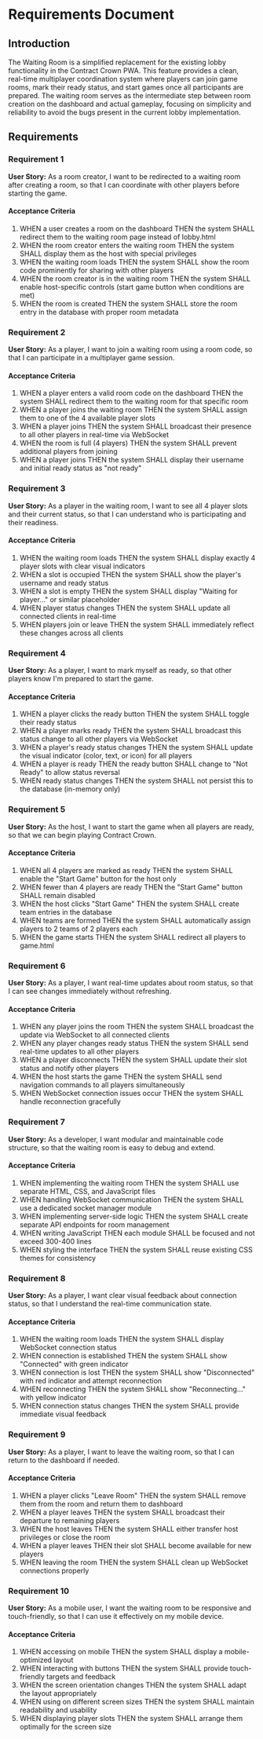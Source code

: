 # Requirements Document

## Introduction

The Waiting Room is a simplified replacement for the existing lobby functionality in the Contract Crown PWA. This feature provides a clean, real-time multiplayer coordination system where players can join game rooms, mark their ready status, and start games once all participants are prepared. The waiting room serves as the intermediate step between room creation on the dashboard and actual gameplay, focusing on simplicity and reliability to avoid the bugs present in the current lobby implementation.

## Requirements

### Requirement 1

**User Story:** As a room creator, I want to be redirected to a waiting room after creating a room, so that I can coordinate with other players before starting the game.

#### Acceptance Criteria

1. WHEN a user creates a room on the dashboard THEN the system SHALL redirect them to the waiting room page instead of lobby.html
2. WHEN the room creator enters the waiting room THEN the system SHALL display them as the host with special privileges
3. WHEN the waiting room loads THEN the system SHALL show the room code prominently for sharing with other players
4. WHEN the room creator is in the waiting room THEN the system SHALL enable host-specific controls (start game button when conditions are met)
5. WHEN the room is created THEN the system SHALL store the room entry in the database with proper room metadata

### Requirement 2

**User Story:** As a player, I want to join a waiting room using a room code, so that I can participate in a multiplayer game session.

#### Acceptance Criteria

1. WHEN a player enters a valid room code on the dashboard THEN the system SHALL redirect them to the waiting room for that specific room
2. WHEN a player joins the waiting room THEN the system SHALL assign them to one of the 4 available player slots
3. WHEN a player joins THEN the system SHALL broadcast their presence to all other players in real-time via WebSocket
4. WHEN the room is full (4 players) THEN the system SHALL prevent additional players from joining
5. WHEN a player joins THEN the system SHALL display their username and initial ready status as "not ready"

### Requirement 3

**User Story:** As a player in the waiting room, I want to see all 4 player slots and their current status, so that I can understand who is participating and their readiness.

#### Acceptance Criteria

1. WHEN the waiting room loads THEN the system SHALL display exactly 4 player slots with clear visual indicators
2. WHEN a slot is occupied THEN the system SHALL show the player's username and ready status
3. WHEN a slot is empty THEN the system SHALL display "Waiting for player..." or similar placeholder
4. WHEN player status changes THEN the system SHALL update all connected clients in real-time
5. WHEN players join or leave THEN the system SHALL immediately reflect these changes across all clients

### Requirement 4

**User Story:** As a player, I want to mark myself as ready, so that other players know I'm prepared to start the game.

#### Acceptance Criteria

1. WHEN a player clicks the ready button THEN the system SHALL toggle their ready status
2. WHEN a player marks ready THEN the system SHALL broadcast this status change to all other players via WebSocket
3. WHEN a player's ready status changes THEN the system SHALL update the visual indicator (color, text, or icon) for all players
4. WHEN a player is ready THEN the ready button SHALL change to "Not Ready" to allow status reversal
5. WHEN ready status changes THEN the system SHALL not persist this to the database (in-memory only)

### Requirement 5

**User Story:** As the host, I want to start the game when all players are ready, so that we can begin playing Contract Crown.

#### Acceptance Criteria

1. WHEN all 4 players are marked as ready THEN the system SHALL enable the "Start Game" button for the host only
2. WHEN fewer than 4 players are ready THEN the "Start Game" button SHALL remain disabled
3. WHEN the host clicks "Start Game" THEN the system SHALL create team entries in the database
4. WHEN teams are formed THEN the system SHALL automatically assign players to 2 teams of 2 players each
5. WHEN the game starts THEN the system SHALL redirect all players to game.html

### Requirement 6

**User Story:** As a player, I want real-time updates about room status, so that I can see changes immediately without refreshing.

#### Acceptance Criteria

1. WHEN any player joins the room THEN the system SHALL broadcast the update via WebSocket to all connected clients
2. WHEN any player changes ready status THEN the system SHALL send real-time updates to all other players
3. WHEN a player disconnects THEN the system SHALL update their slot status and notify other players
4. WHEN the host starts the game THEN the system SHALL send navigation commands to all players simultaneously
5. WHEN WebSocket connection issues occur THEN the system SHALL handle reconnection gracefully

### Requirement 7

**User Story:** As a developer, I want modular and maintainable code structure, so that the waiting room is easy to debug and extend.

#### Acceptance Criteria

1. WHEN implementing the waiting room THEN the system SHALL use separate HTML, CSS, and JavaScript files
2. WHEN handling WebSocket communication THEN the system SHALL use a dedicated socket manager module
3. WHEN implementing server-side logic THEN the system SHALL create separate API endpoints for room management
4. WHEN writing JavaScript THEN each module SHALL be focused and not exceed 300-400 lines
5. WHEN styling the interface THEN the system SHALL reuse existing CSS themes for consistency

### Requirement 8

**User Story:** As a player, I want clear visual feedback about connection status, so that I understand the real-time communication state.

#### Acceptance Criteria

1. WHEN the waiting room loads THEN the system SHALL display WebSocket connection status
2. WHEN connection is established THEN the system SHALL show "Connected" with green indicator
3. WHEN connection is lost THEN the system SHALL show "Disconnected" with red indicator and attempt reconnection
4. WHEN reconnecting THEN the system SHALL show "Reconnecting..." with yellow indicator
5. WHEN connection status changes THEN the system SHALL provide immediate visual feedback

### Requirement 9

**User Story:** As a player, I want to leave the waiting room, so that I can return to the dashboard if needed.

#### Acceptance Criteria

1. WHEN a player clicks "Leave Room" THEN the system SHALL remove them from the room and return them to dashboard
2. WHEN a player leaves THEN the system SHALL broadcast their departure to remaining players
3. WHEN the host leaves THEN the system SHALL either transfer host privileges or close the room
4. WHEN a player leaves THEN their slot SHALL become available for new players
5. WHEN leaving the room THEN the system SHALL clean up WebSocket connections properly

### Requirement 10

**User Story:** As a mobile user, I want the waiting room to be responsive and touch-friendly, so that I can use it effectively on my mobile device.

#### Acceptance Criteria

1. WHEN accessing on mobile THEN the system SHALL display a mobile-optimized layout
2. WHEN interacting with buttons THEN the system SHALL provide touch-friendly targets and feedback
3. WHEN the screen orientation changes THEN the system SHALL adapt the layout appropriately
4. WHEN using on different screen sizes THEN the system SHALL maintain readability and usability
5. WHEN displaying player slots THEN the system SHALL arrange them optimally for the screen size